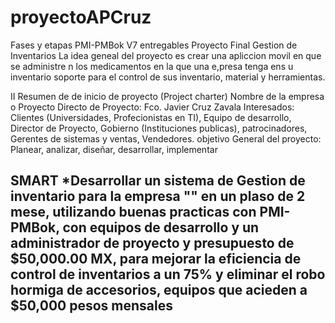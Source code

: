 # proyectoAPCruz
Fases y etapas PMI-PMBok V7 entregables Proyecto Final Gestion de Inventarios
La idea geneal del proyecto es crear una apliccion movil en que se  administre n los medicamentos en la que una e,presa tenga ens u inventario
soporte para el control de sus  inventario, material y herramientas.



II Resumen de  de inicio de proyecto (Project charter) 
Nombre de la empresa o Proyecto
Directo de Proyecto: Fco. Javier Cruz Zavala
Interesados: Clientes (Universidades, Profecionistas en TI), Equipo de desarrollo, Director de Proyecto, Gobierno (Instituciones publicas), patrocinadores, Gerentes de sistemas y ventas, Vendedores.
objetivo General del proyecto: 
Planear, analizar, diseñar, desarrollar, implementar

SMART
*Desarrollar un sistema de Gestion de inventario para la empresa ""  en un plaso de 2 mese, utilizando buenas practicas con PMI-PMBok, con equipos de desarrollo y un administrador de proyecto y presupuesto de $50,000.00  MX, para  mejorar la eficiencia de control de inventarios a  un 75%  y  eliminar el robo hormiga de accesorios, equipos que acieden a $50,000 pesos mensales
--------------------------------------------------------------------------------------------------------------


